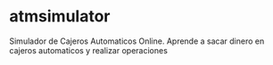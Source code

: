 # atmsimulator
Simulador de Cajeros Automaticos Online. Aprende a sacar dinero en cajeros automaticos y realizar operaciones
